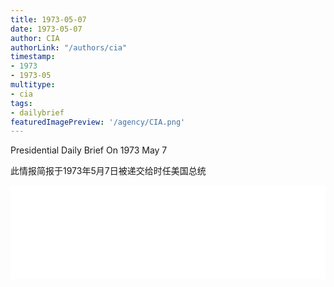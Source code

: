 ```yaml
---
title: 1973-05-07
date: 1973-05-07
author: CIA 
authorLink: "/authors/cia"
timestamp: 
- 1973
- 1973-05
multitype: 
- cia
tags: 
- dailybrief
featuredImagePreview: '/agency/CIA.png'
---
```



Presidential Daily Brief On 1973 May 7

此情报简报于1973年5月7日被递交给时任美国总统

<!--more-->





<div id="over" style="width:100%; overflow:hidden"> <iframe id="sFrame" name="sFrame" frameborder="no" border="0"  allowfullscreen marginwidth="0" scrolling="no" src = " /CIA/1973-05-07.html "  style = " position:absulute; width: 806px; top: 300;" > </iframe> </div>